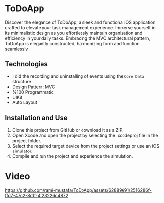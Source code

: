 # ToDoApp

Discover the elegance of ToDoApp, a sleek and functional iOS application crafted to elevate your task management experience. Immerse yourself in its minimalistic design as you effortlessly maintain organization and efficiency in your daily tasks. Embracing the MVC architectural pattern, ToDoApp is elegantly constructed, harmonizing form and function seamlessly

## Technologies
-  I did the recording and uninstalling of events using the `Core Data` structure
-  Design Pattern: MVC
-  %100 Programmatic
-  UIKit
-  Auto Layout

 ## Installation and Use
1. Clone this project from GitHub or download it as a ZIP.
2. Open Xcode and open the project by selecting the .xcodeproj file in the project folder.
3. Select the required target device from the project settings or use an iOS simulator.
4. Compile and run the project and experience the simulation.

# Video 
https://github.com/rami-mustafa/ToDoApp/assets/62889691/2516286f-ffd7-47c2-8c1f-4f23226c4872
